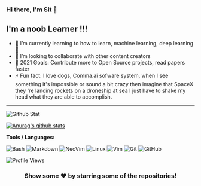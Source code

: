 ### Hi there, I'm Sit  👋 



## I'm a noob Learner !!! 


- 🌱 I’m currently learning to how to learn, machine learning, deep learning 🤣
- 👯 I’m looking to collaborate with other content creators
- 🥅 2021 Goals: Contribute more to Open Source projects, read papers faster
- ⚡ Fun fact: I love dogs, Comma.ai sofware system, when I see something it's impossible or sound a bit crazy then imagine that SpaceX they 're landing rockets on a droneship  at sea I just have to shake my head what they are able to accomplish.

---

![Github Stat](https://github-profile-summary-cards.vercel.app/api/cards/profile-details?username=sitiporn&theme=dracula)

[![Anurag's github stats](https://github-readme-stats.vercel.app/api?username=sitiporn&count_private=true&show_icons=true&theme=tokyonight)](https://github.com/anuraghazra/github-readme-stats)



**Tools / Languages:**


![Bash](https://img.shields.io/badge/-Bash-05122A?style=flat&logo=gnu-bash&logoColor=4EAA25)
![Markdown](https://img.shields.io/badge/-Markdown-05122A?style=flat&logo=markdown)
![NeoVim](https://img.shields.io/badge/-NeoVim-05122A?style=flat&logo=neovim&logoColor=4b9e4b)
![Linux](https://img.shields.io/badge/-Linux-05122A?style=flat&logo=linux&logoColor=dfb914)
![Vim](https://img.shields.io/badge/-Vim-05122A?style=flat&logo=vim&logoColor=4EAA25)
![Git](https://img.shields.io/badge/-Git-05122A?style=flat&logo=git)
![GitHub](https://img.shields.io/badge/-GitHub-05122A?style=flat&logo=github)




<!--START_SECTION:waka-->
![Profile Views](http://img.shields.io/badge/Profile%20Views-20-blue)


<div align="center">

### Show some ❤️ by starring some of the repositories!

</div>

